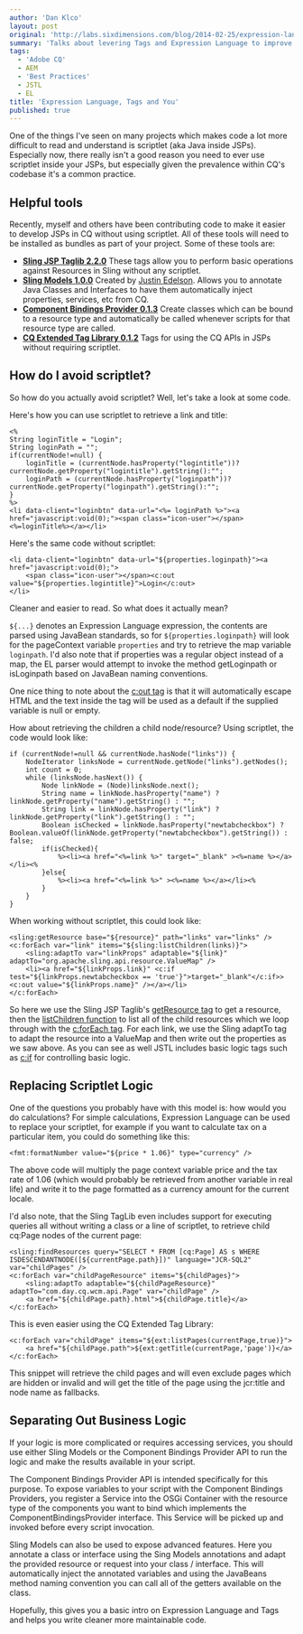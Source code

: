 ```yaml
---
author: 'Dan Klco'
layout: post
original: 'http://labs.sixdimensions.com/blog/2014-02-25/expression-language-tags-and-you/'
summary: 'Talks about levering Tags and Expression Language to improve your CQ Development techniques'
tags:
  - 'Adobe CQ'
  - AEM
  - 'Best Practices'
  - JSTL
  - EL
title: 'Expression Language, Tags and You'
published: true
---
```





One of the things I've seen on many projects which makes code a lot more difficult to read 
and understand is scriptlet (aka Java inside JSPs). Especially now, there really isn't a 
good reason you need to ever use scriptlet inside your JSPs, but especially given the 
prevalence within CQ's codebase it's a common practice. 

## Helpful tools

Recently, myself and others have been contributing code to make it easier to develop JSPs 
in CQ without using scriptlet. All of these tools will need to be installed as bundles 
as part of your project. Some of these tools are:

* **[Sling JSP Taglib 2.2.0](http://sling.apache.org/documentation/bundles/sling-scripting-jsp-taglib.html)**
 These tags allow you to perform basic operations against Resources in Sling without any 
 scriptlet.
* **[Sling Models 1.0.0](http://sling.apache.org/documentation/bundles/models.html)**
 Created by [Justin Edelson](http://www.linkedin.com/in/justinedelson). Allows you to 
 annotate Java Classes and Interfaces to have them automatically inject properties, 
 services, etc from CQ.
* **[Component Bindings Provider 0.1.3](http://sixdimensions.github.io/Component-Bindings-Provider/)**
 Create classes which can be bound to a resource type and automatically be called whenever 
 scripts for that resource type are called.
* **[CQ Extended Tag Library 0.1.2](http://sixdimensions.github.io/CQ-Extended-Tag-Library/)**
 Tags for using the CQ APIs in JSPs without requiring scriptlet.

## How do I avoid scriptlet?

So how do you actually avoid scriptlet? Well, let's take a look at some code.  

Here's how you can use scriptlet to retrieve a link and title:

    <%
    String loginTitle = "Login";
    String loginPath = "";
    if(currentNode!=null) {
        loginTitle = (currentNode.hasProperty("logintitle"))? currentNode.getProperty("logintitle").getString():"";
        loginPath = (currentNode.hasProperty("loginpath"))? currentNode.getProperty("loginpath").getString():"";
    }
    %>
    <li data-client="loginbtn" data-url="<%= loginPath %>"><a href="javascript:void(0);"><span class="icon-user"></span><%=loginTitle%></a></li>
 
Here's the same code without scriptlet:

    <li data-client="loginbtn" data-url="${properties.loginpath}"><a href="javascript:void(0);">
        <span class="icon-user"></span><c:out value="${properties.logintitle}">Login</c:out>
    </li>

Cleaner and easier to read. So what does it actually mean?  

`${...}` denotes an Expression Language expression, the contents are parsed using JavaBean 
standards, so for `${properties.loginpath}` will look for the pageContext variable 
`properties` and try to retrieve the map variable `loginpath`. I'd also note that if 
properties was a regular object instead of a map, the EL parser would attempt to invoke 
the method getLoginpath or isLoginpath based on JavaBean naming conventions.  

One nice thing to note about the [c:out tag](http://docs.oracle.com/javaee/5/jstl/1.1/docs/tlddocs/c/out.html) 
is that it will automatically escape HTML and the text inside the tag will be used as a 
default if the supplied variable is null or empty.

How about retrieving the children a child node/resource? Using scriptlet, the code would 
look like:

    if (currentNode!=null && currentNode.hasNode("links")) {
        NodeIterator linksNode = currentNode.getNode("links").getNodes();
        int count = 0;
        while (linksNode.hasNext()) {
            Node linkNode = (Node)linksNode.next();
            String name = linkNode.hasProperty("name") ? linkNode.getProperty("name").getString() : "";
            String link = linkNode.hasProperty("link") ? linkNode.getProperty("link").getString() : "";
            Boolean isChecked = linkNode.hasProperty("newtabcheckbox") ? Boolean.valueOf(linkNode.getProperty("newtabcheckbox").getString()) : false;    
            if(isChecked){
                %><li><a href="<%=link %>" target="_blank" ><%=name %></a></li><% 
            }else{
                %><li><a href="<%=link %>" ><%=name %></a></li><% 
            }
        }
    }

When working without scriptlet, this could look like:

    <sling:getResource base="${resource}" path="links" var="links" />
    <c:forEach var="link" items="${sling:listChildren(links)}">
        <sling:adaptTo var="linkProps" adaptable="${link}" adaptTo="org.apache.sling.api.resource.ValueMap" />
        <li><a href="${linkProps.link}" <c:if test="${linkProps.newtabcheckbox == 'true'}">target="_blank"</c:if>><c:out value="${linkProps.name}" /></a></li>
    </c:forEach>

So here we use the Sling JSP Taglib's [getResource tag](http://sling.apache.org/documentation/bundles/sling-scripting-jsp-taglib.html#getresource_1)
to get a resource, then the [listChildren function](http://sling.apache.org/documentation/bundles/sling-scripting-jsp-taglib.html#listchildren)
to list all of the child resources which we loop through with the [c:forEach tag](http://docs.oracle.com/javaee/5/jstl/1.1/docs/tlddocs/c/forEach.html).
For each link, we use the Sling adaptTo tag to adapt the resource into a ValueMap and then 
write out the properties as we saw above. As you can see as well JSTL includes basic 
logic tags such as [c:if](http://docs.oracle.com/javaee/5/jstl/1.1/docs/tlddocs/c/if.html)
for controlling basic logic.

## Replacing Scriptlet Logic

One of the questions you probably have with this model is: how would you do calculations?
For simple calculations, Expression Language can be used to replace your scriptlet, for 
example if you want to calculate tax on a particular item, you could do something like 
this:

    <fmt:formatNumber value="${price * 1.06}" type="currency" />

The above code will multiply the page context variable price and the tax rate of 1.06 
(which would probably be retrieved from another variable in real life) and write it to the 
page formatted as a currency amount for the current locale.

I'd also note, that the Sling TagLib even includes support for executing queries all 
without writing a class or a line of scriptlet, to retrieve child cq:Page nodes of the 
current page:

    <sling:findResources query="SELECT * FROM [cq:Page] AS s WHERE ISDESCENDANTNODE([${currentPage.path}])" language="JCR-SQL2" var="childPages" />
    <c:forEach var="childPageResource" items="${childPages}">
        <sling:adaptTo adaptable="${childPageResource}" adaptTo="com.day.cq.wcm.api.Page" var="childPage" />
        <a href="${childPage.path}.html">${childPage.title}</a>
    </c:forEach>
    
This is even easier using the CQ Extended Tag Library:

    <c:forEach var="childPage" items="${ext:listPages(currentPage,true)}">
        <a href="${childPage.path">${ext:getTitle(currentPage,'page')}</a>
    </c:forEach>
 
This snippet will retrieve the child pages and will even exclude pages which are hidden or 
invalid and will get the title of the page using the jcr:title and node name as fallbacks.

## Separating Out Business Logic

If your logic is more complicated or requires accessing services, you should use either 
Sling Models or the Component Bindings Provider API to run the logic and make the results 
available in your script. 

The Component Bindings Provider API is intended specifically for this purpose. To expose 
variables to your script with the Component Bindings Providers, you register a Service 
into the OSGi Container with the resource type of the components you want to bind which 
implements the ComponentBindingsProvider interface. This Service will be picked up and 
invoked before every script invocation.

Sling Models can also be used to expose advanced features. Here you annotate a class or 
interface using the Sing Models annotations and adapt the provided resource or request 
into your class / interface. This will automatically inject the annotated variables and 
using the JavaBeans method naming convention you can call all of the getters available on 
the class.

Hopefully, this gives you a basic intro on Expression Language and Tags and helps you 
write cleaner more maintainable code.